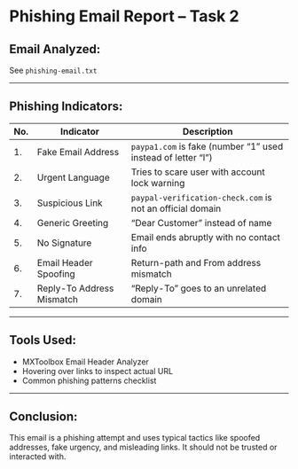 # Phishing Email Report – Task 2

## Email Analyzed:
See `phishing-email.txt`

---

## Phishing Indicators:

| No. | Indicator | Description |
|-----|-----------|-------------|
| 1. | Fake Email Address | `paypa1.com` is fake (number “1” used instead of letter “l”) |
| 2. | Urgent Language | Tries to scare user with account lock warning |
| 3. | Suspicious Link | `paypal-verification-check.com` is not an official domain |
| 4. | Generic Greeting | “Dear Customer” instead of name |
| 5. | No Signature | Email ends abruptly with no contact info |
| 6. | Email Header Spoofing | Return-path and From address mismatch |
| 7. | Reply-To Address Mismatch | “Reply-To” goes to an unrelated domain |

---

## Tools Used:
- MXToolbox Email Header Analyzer  
- Hovering over links to inspect actual URL  
- Common phishing patterns checklist

---

## Conclusion:
This email is a phishing attempt and uses typical tactics like spoofed addresses, fake urgency, and misleading links. It should not be trusted or interacted with.
